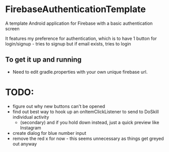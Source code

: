 
FirebaseAuthenticationTemplate
==============================

A template Android application for Firebase with a basic authentication screen

It features my preference for authentication, which is to have 1 button for login/signup - tries to signup but if email exists, tries to login

To get it up and running
------------------------

* Need to edit gradle.properties with your own unique firebase url.

TODO:
====
* figure out why new buttons can't be opened
* find out best way to hook up an onItemClickListener to send to DoSkill individual activity
  * (secondary) and if you hold down instead, just a quick preview like Instagram 
* create dialog for blue number input
* remove the red x for now - this seems unnecessary as things get greyed out anyway

